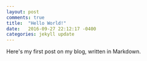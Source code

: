 ```yaml
---
layout: post
comments: true
title:  "Hello World!"
date:   2016-09-27 22:12:17 -0400
categories: jekyll update
---
```

Here's my first post on my blog, written in Markdown.
